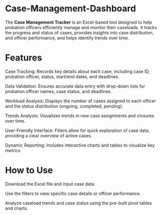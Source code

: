 # Case-Management-Dashboard
The **Case Management Tracker** is an Excel-based tool designed to help probation officers efficiently manage and monitor their caseloads. It tracks the progress and status of cases, provides insights into case distribution, and officer performance, and helps identify trends over time.

# Features
Case Tracking: Records key details about each case, including case ID, probation officer, status, start/end dates, and deadlines.

Data Validation: Ensures accurate data entry with drop-down lists for probation officer names, case status, and deadlines.

Workload Analysis: Displays the number of cases assigned to each officer and the status distribution (ongoing, completed, pending).

Trends Analysis: Visualizes trends in new case assignments and closures over time.

User-Friendly Interface: Filters allow for quick exploration of case data, providing a clear overview of active cases.

Dynamic Reporting: Includes interactive charts and tables to visualize key metrics

# How to Use
Download the Excel file and input case data.

Use the filters to view specific case details or officer performance.

Analyze caseload trends and case status using the pre-built pivot tables and charts.
